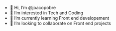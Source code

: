 - 👋 Hi, I’m @joacopobre
- 👀 I’m interested in Tech and Coding 
- 🌱 I’m currently learning Front end developement 
- 💞️ I’m looking to collaborate on Front end projects 


<!---
joacopobre/joacopobre is a ✨ special ✨ repository because its `README.md` (this file) appears on your GitHub profile.
You can click the Preview link to take a look at your changes.
--->
